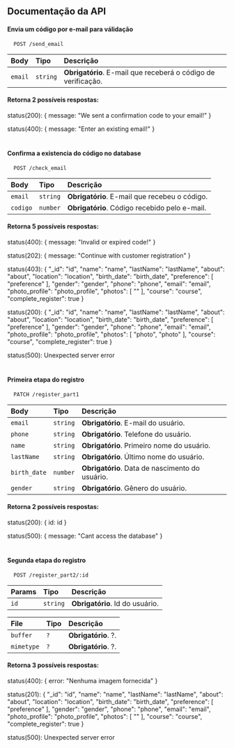 
## Documentação da API

#### Envia um código por e-mail para válidação

```http
  POST /send_email
```

| Body   | Tipo       | Descrição                           |
| :---------- | :--------- | :---------------------------------- |
| `email` | `string` | **Obrigatório**. E-mail que receberá o código de verificação. |

#### Retorna 2 possíveis respostas:

status(200): { message: "We sent a confirmation code to your email!" }

status(400): { message: "Enter an existing email!" }

#

#### Confirma a existencia do código no database

```http
  POST /check_email
```

| Body  | Tipo       | Descrição                                   |
| :---------- | :--------- | :------------------------------------------ |
| `email`      | `string` | **Obrigatório**. E-mail que recebeu o código. |
| `codigo`      | `number` | **Obrigatório**. Código recebido pelo e-mail. |

#### Retorna 5 possíveis respostas:

status(400): { message: "Invalid or expired code!" }

status(202): { message: "Continue with customer registration" }

status(403): {
    "_id": "id",
    "name": "name",
    "lastName": "lastName",
    "about": "about",
    "location": "location",
    "birth_date": "birth_date",
    "preference": [
        "preference"
    ],
    "gender": "gender",
    "phone": "phone",
    "email": "email",
    "photo_profile": "photo_profile",
    "photos": [
        ""
    ],
    "course": "course",
    "complete_register": true
}

status(200): {
    "_id": "id",
    "name": "name",
    "lastName": "lastName",
    "about": "about",
    "location": "location",
    "birth_date": "birth_date",
    "preference": [
        "preference"
    ],
    "gender": "gender",
    "phone": "phone",
    "email": "email",
    "photo_profile": "photo_profile",
    "photos": [
        "photo",
        "photo"
    ],
    "course": "course",
    "complete_register": true
}

status(500): Unexpected server error

#

#### Primeira etapa do registro

```http
  PATCH /register_part1
```

| Body   | Tipo       | Descrição                                   |
| :---------- | :--------- | :------------------------------------------ |
| `email`      | `string` | **Obrigatório**. E-mail do usuário. |
| `phone`      | `string` | **Obrigatório**. Telefone do usuário. |
| `name`      | `string` | **Obrigatório**. Primeiro nome do usuário. |
| `lastName`      | `string` | **Obrigatório**. Último nome do usuário. |
| `birth_date`      | `number` | **Obrigatório**. Data de nascimento do usuário. |
| `gender`      | `string` | **Obrigatório**. Gênero do usuário. |

#### Retorna 2 possíveis respostas:

status(200): { id: id }

status(500): { message: "Cant access the database" }

#

#### Segunda etapa do registro

```http
  POST /register_part2/:id
```

| Params   | Tipo       | Descrição                                   |
| :---------- | :--------- | :------------------------------------------ |
| `id`      | `string` | **Obrigatório**. Id do usuário. |


| File   | Tipo       | Descrição                                   |
| :---------- | :--------- | :------------------------------------------ |
| `buffer`      | `?` | **Obrigatório**. ?. |
| `mimetype`      | `?` | **Obrigatório**. ?. |

#### Retorna 3 possíveis respostas:

status(400): { error: "Nenhuma imagem fornecida" }

status(201): {
    "_id": "id",
    "name": "name",
    "lastName": "lastName",
    "about": "about",
    "location": "location",
    "birth_date": "birth_date",
    "preference": [
        "preference"
    ],
    "gender": "gender",
    "phone": "phone",
    "email": "email",
    "photo_profile": "photo_profile",
    "photos": [
        ""
    ],
    "course": "course",
    "complete_register": true
}

status(500): Unexpected server error
